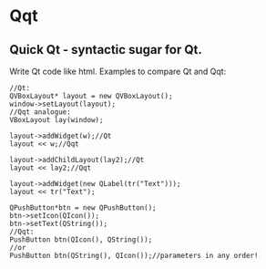 Qqt
===

Quick Qt - syntactic sugar for Qt.
----------------------------------
Write Qt code like html.
Examples to compare Qt and Qqt:

	//Qt:
	QVBoxLayout* layout = new QVBoxLayout();
	window->setLayout(layout);
	//Qqt analogue:
	VBoxLayout lay(window);

	layout->addWidget(w);//Qt
	layout << w;//Qqt

	layout->addChildLayout(lay2);//Qt
	layout << lay2;//Qqt

	layout->addWidget(new QLabel(tr("Text")));
	layout << tr("Text");

	QPushButton*btn = new QPushButton();
	btn->setIcon(QIcon());
	btn->setText(QString());
	//Qqt:
	PushButton btn(QIcon(), QString());
	//or
	PushButton btn(QString(), QIcon());//parameters in any order!